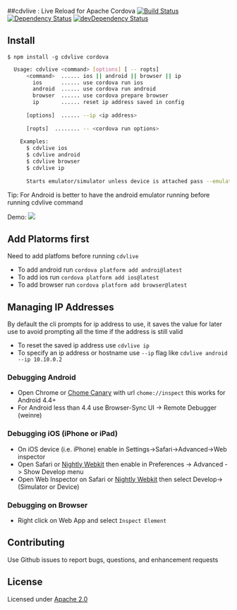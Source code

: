 ##cdvlive : Live Reload for Apache Cordova
[![Build Status](https://travis-ci.org/csantanapr/cdvlive.svg?branch=master)](https://travis-ci.org/csantanapr/cdvlive)
[![Dependency Status](https://david-dm.org/csantanapr/cdvlive.svg)](https://david-dm.org/csantanapr/cdvlive)
[![devDependency Status](https://david-dm.org/csantanapr/cdvlive/dev-status.svg)](https://david-dm.org/csantanapr/cdvlive#info=devDependencies)



## Install

    $ npm install -g cdvlive cordova


```bash    
  Usage: cdvlive <command> [options] [ -- ropts]
      <command>  ...... ios || android || browser || ip
        ios      ...... use cordova run ios
        android  ...... use cordova run android
        browser  ...... use cordova prepare browser
        ip       ...... reset ip address saved in config 
        
      [options]  ...... --ip <ip address>
      
      [ropts]  ........ -- <cordova run options>
      
    Examples:
      $ cdvlive ios
      $ cdvlive android
      $ cdvlive browser
      $ cdvlive ip
    
      Starts emulator/simulator unless device is attached pass --emulator to force


```
Tip: For Android is better to have the android emulator running before running cdvlive command
 
  Demo:
 ![](cdvlive.gif)
 
## Add Platorms first
Need to add platfoms before running `cdvlive`
- To add android run `cordova platform add androi@latest`
- To add ios run `cordova platform add ios@latest`
- To add browser run `cordova platform add browser@latest`

## Managing IP Addresses
 By default the cli prompts for ip address to use, it saves the value for later use to avoid prompting all the time if the address is still valid
 
 - To reset the saved ip address use `cdvlive ip`
 - To specify an ip address or hostname use `--ip` flag like `cdvlive android --ip 10.10.0.2`
 
### Debugging Android 
  - Open Chrome or [Chome Canary](https://www.google.com/chrome/browser/canary.html) with url `chome://inspect` this works for Android 4.4+
  - For Android less than 4.4 use Browser-Sync UI -> Remote Debugger (weinre)
 
### Debugging iOS (iPhone or iPad)
  - On iOS device (i.e. iPhone) enable in Settings->Safari->Advanced->Web inspector
  - Open Safari or [Nightly Webkit](https://webkit.org/nightly/) then enable in Preferences -> Advanced - > Show Develop menu
  - Open Web Inspector on Safari or [Nightly Webkit](https://webkit.org/nightly/) then select Develop->(Simulator or Device) 

### Debugging on Browser
  - Right click on Web App and select `Inspect Element` 
 
## Contributing
Use Github issues to report bugs, questions, and enhancement requests

## License
Licensed under [Apache 2.0](LICENSE-Apache-2.0)
 